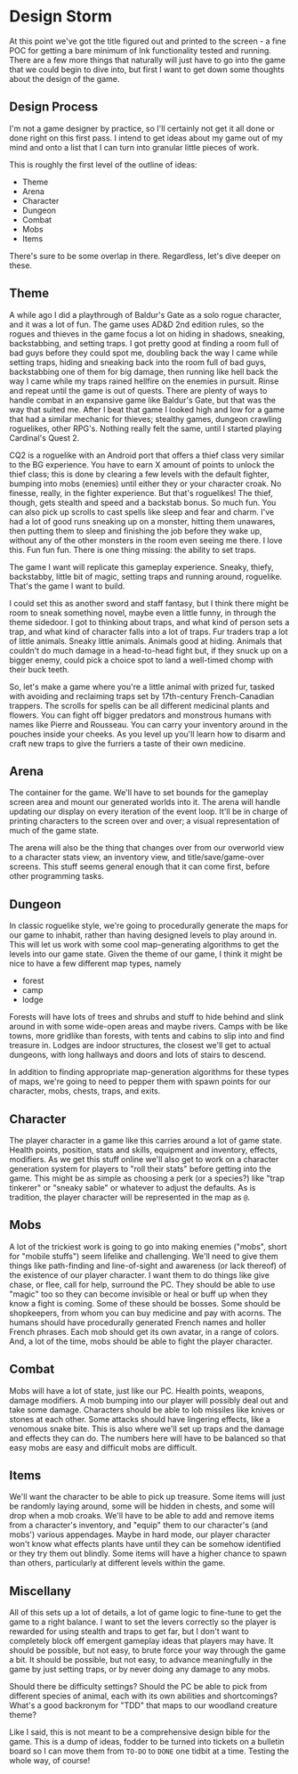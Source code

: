 # Design Storm

At this point we've got the title figured out and printed to the screen - a fine POC for getting a bare minimum of Ink functionality tested and running. There are a few more things that naturally will just have to go into the game that we could begin to dive into, but first I want to get down some thoughts about the design of the game.

## Design Process

I'm not a game designer by practice, so I'll certainly not get it all done or done right on this first pass. I intend to get ideas about my game out of my mind and onto a list that I can turn into granular little pieces of work.

This is roughly the first level of the outline of ideas:

- Theme
- Arena
- Character
- Dungeon
- Combat
- Mobs
- Items

There's sure to be some overlap in there. Regardless, let's dive deeper on these.

## Theme

A while ago I did a playthrough of Baldur's Gate as a solo rogue character, and it was a lot of fun. The game uses AD&D 2nd edition rules, so the rogues and thieves in the game focus a lot on hiding in shadows, sneaking, backstabbing, and setting traps. I got pretty good at finding a room full of bad guys before they could spot me, doubling back the way I came while setting traps, hiding and sneaking back into the room full of bad guys, backstabbing one of them for big damage, then running like hell back the way I came while my traps rained hellfire on the enemies in pursuit.  Rinse and repeat until the game is out of quests. There are plenty of ways to handle combat in an expansive game like Baldur's Gate, but that was the way that suited me. After I beat that game I looked high and low for a game that had a similar mechanic for thieves; stealthy games, dungeon crawling roguelikes, other RPG's. Nothing really felt the same, until I started playing Cardinal's Quest 2.

CQ2 is a roguelike with an Android port that offers a thief class very similar to the BG experience. You have to earn X amount of points to unlock the thief class; this is done by clearing a few levels with the default fighter, bumping into mobs (enemies) until either they or your character croak. No finesse, really, in the fighter experience. But that's roguelikes! The thief, though, gets stealth and speed and a backstab bonus. So much fun. You can also pick up scrolls to cast spells like sleep and fear and charm. I've had a lot of good runs sneaking up on a monster, hitting them unawares, then putting them to sleep and finishing the job before they wake up, without any of the other monsters in the room even seeing me there. I love this. Fun fun fun. There is one thing missing: the ability to set traps.

The game I want will replicate this gameplay experience. Sneaky, thiefy, backstabby, little bit of magic, setting traps and running around, roguelike. That's the game I want to build.

I could set this as another sword and staff fantasy, but I think there might be room to sneak something novel, maybe even a little funny, in through the theme sidedoor. I got to thinking about traps, and what kind of person sets a trap, and what kind of character falls into a lot of traps. Fur traders trap a lot of little animals. Sneaky little animals. Animals good at hiding. Animals that couldn't do much damage in a head-to-head fight but, if they snuck up on a bigger enemy, could pick a choice spot to land a well-timed chomp with their buck teeth.

So, let's make a game where you're a little animal with prized fur, tasked with avoiding and reclaiming traps set by 17th-century French-Canadian trappers. The scrolls for spells can be all different medicinal plants and flowers. You can fight off bigger predators and monstrous humans with names like Pierre and Rousseau. You can carry your inventory around in the pouches inside your cheeks. As you level up you'll learn how to disarm and craft new traps to give the furriers a taste of their own medicine.

## Arena

The container for the game. We'll have to set bounds for the gameplay screen area and mount our generated worlds into it. The arena will handle updating our display on every iteration of the event loop. It'll be in charge of printing characters to the screen over and over; a visual representation of much of the game state.

The arena will also be the thing that changes over from our overworld view to a character stats view, an inventory view, and title/save/game-over screens. This stuff seems general enough that it can come first, before other programming tasks.

## Dungeon

In classic roguelike style, we're going to procedurally generate the maps for our game to inhabit, rather than having designed levels to play around in. This will let us work with some cool map-generating algorithms to get the levels into our game state. Given the theme of our game, I think it might be nice to have a few different map types, namely

- forest
- camp
- lodge

Forests will have lots of trees and shrubs and stuff to hide behind and slink around in with some wide-open areas and maybe rivers. Camps with be like towns, more gridlike than forests, with tents and cabins to slip into and find treasure in. Lodges are indoor structures, the closest we'll get to actual dungeons, with long hallways and doors and lots of stairs to descend.

In addition to finding appropriate map-generation algorithms for these types of maps, we're going to need to pepper them with spawn points for our character, mobs, chests, traps, and exits.

## Character

The player character in a game like this carries around a lot of game state. Health points, position, stats and skills, equipment and inventory, effects, modifiers. As we get this stuff online we'll also get to work on a character generation system for players to "roll their stats" before getting into the game. This might be as simple as choosing a perk (or a species?) like "trap tinkerer" or "sneaky sable" or whatever to adjust the defaults. As is tradition, the player character will be represented in the map as `@`.

## Mobs

A lot of the trickiest work is going to go into making enemies ("mobs", short for "mobile stuffs") seem lifelike and challenging. We'll need to give them things like path-finding and line-of-sight and awareness (or lack thereof) of the existence of our player character. I want them to do things like give chase, or flee, call for help, surround the PC. They should be able to use "magic" too so they can become invisible or heal or buff up when they know a fight is coming. Some of these should be bosses. Some should be shopkeepers, from whom you can buy medicine and pay with acorns. The humans should have procedurally generated French names and holler French phrases. Each mob should get its own avatar, in a range of colors. And, a lot of the time, mobs should be able to fight the player character.

## Combat

Mobs will have a lot of state, just like our PC. Health points, weapons, damage modifiers. A mob bumping into our player will possibly deal out and take some damage. Characters should be able to lob missiles like knives or stones at each other. Some attacks should have lingering effects, like a venomous snake bite. This is also where we'll set up traps and the damage and effects they can do. The numbers here will have to be balanced so that easy mobs are easy and difficult mobs are difficult.

## Items

We'll want the character to be able to pick up treasure. Some items will just be randomly laying around, some will be hidden in chests, and some will drop when a mob croaks. We'll have to be able to add and remove items from a character's inventory, and "equip" them to our character's (and mobs') various appendages. Maybe in hard mode, our player character won't know what effects plants have until they can be somehow identified or they try them out blindly. Some items will have a higher chance to spawn than others, particularly at different levels within the game.

## Miscellany

All of this sets up a lot of details, a lot of game logic to fine-tune to get the game to a right balance. I want to set the levers correctly so the player is rewarded for using stealth and traps to get far, but I don't want to completely block off emergent gameplay ideas that players may have. It should be possible, but not easy, to brute force your way through the game a bit. It should be possible, but not easy, to advance meaningfully in the game by just setting traps, or by never doing any damage to any mobs.

Should there be difficulty settings? Should the PC be able to pick from different species of animal, each with its own abilities and shortcomings? What's a good backronym for "TDD" that maps to our woodland creature theme?

Like I said, this is not meant to be a comprehensive design bible for the game. This is a dump of ideas, fodder to be turned into tickets on a bulletin board so I can move them from `TO-DO` to `DONE` one tidbit at a time. Testing the whole way, of course!
